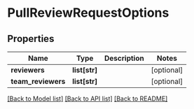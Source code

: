 # PullReviewRequestOptions

## Properties
Name | Type | Description | Notes
------------ | ------------- | ------------- | -------------
**reviewers** | **list[str]** |  | [optional] 
**team_reviewers** | **list[str]** |  | [optional] 

[[Back to Model list]](../gitea/docs/README.md#documentation-for-models) [[Back to API list]](../gitea/docs/README.md#documentation-for-api-endpoints) [[Back to README]](../gitea/docs/README.md)

